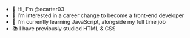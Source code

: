 - 👋 Hi, I’m @ecarter03
- 👀 I’m interested in a career change to become a front-end developer
- 🌱 I’m currently learning JavaScript, alongside my full time job
- 📚 I have previously studied HTML & CSS

<!---
ecarter03/ecarter03 is a ✨ special ✨ repository because its `README.md` (this file) appears on your GitHub profile.
You can click the Preview link to take a look at your changes.
--->
